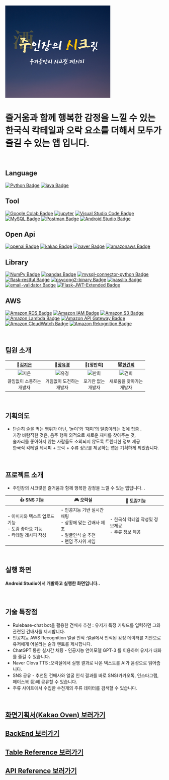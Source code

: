 ![매치런 텍스트 이펙트1](https://raw.githubusercontent.com/V3690/Design/develop/%EA%B9%83%ED%97%88%EB%B8%8C%EB%A1%9C%EA%B3%A0.PNG)
<br/>
# 즐거움과 함께 행복한 감정을 느낄 수 있는<br/> 한국식 칵테일과 오락 요소를 더해서 모두가 즐길 수 있는 앱 입니다.

<br/>

## Language <br/>
[![Python Badge](https://img.shields.io/badge/Python-3776AB?style=flat&logo=Python&logoColor=white)](https://www.python.org/downloads/)
[![java Badge](https://img.shields.io/badge/-java-orange?style=flat)](https://www.oracle.com/java/technologies/downloads/)
<br/>

## Tool<br/>
[![Google Colab Badge](https://img.shields.io/badge/Google%20Colab-F9AB00?style=flat&logo=Google%20Colab&logoColor=white)](https://colab.research.google.com/?hl=ko)
[![jupyter](https://img.shields.io/badge/jupyter-F37626?style=flat&logo=jupyter&logoColor=white)](https://colab.research.google.com/?hl=ko)
[![Visual Studio Code Badge](https://img.shields.io/badge/Visual%20Studio%20Code-007ACC?style=flat&logo=Visual%20Studio%20Code&logoColor=white)](https://code.visualstudio.com/download)
[![MySQL Badge](https://img.shields.io/badge/MySQL-4479A1?style=flat&logo=MySQL&logoColor=white)](https://www.mysql.com/downloads/)
[![Postman Badge](https://img.shields.io/badge/Postman-FF6C37?style=flat&logo=Postman&logoColor=white)](https://www.postman.com/downloads/)
[![Android Studio Badge](https://img.shields.io/badge/Android%20Studio-3DDC84?style=flat&logo=Android%20Studio&logoColor=white)](https://developer.android.com/studio)
<br/>

## Open Api<br/>
[![openai Badge](https://img.shields.io/badge/openai-412991?style=flat&logo=openai&logoColor=white)](https://colab.research.google.com/?hl=ko)
[![kakao Badge](https://img.shields.io/badge/kakao-FFCD00?style=flat&logo=[kakao&logoColor=white)](https://colab.research.google.com/?hl=ko)
[![naver Badge](https://img.shields.io/badge/naver-03C75A?style=flat&logo=naver&logoColor=white)](https://code.visualstudio.com/download)
[![amazonaws Badge](https://img.shields.io/badge/amazonaws-232F3E?style=flat&logo=amazonaws&logoColor=white)](https://www.mysql.com/downloads/)
<br/>


## Library<br/>
[![NumPy Badge](https://img.shields.io/badge/NumPy-013243?style=flat&logo=NumPy&logoColor=white)](https://numpy.org/install/)
[![pandas Badge](https://img.shields.io/badge/pandas-150458?style=flat&logo=pandas&logoColor=white)](https://pandas.pydata.org/)
[![mysql-connector-python Badge](https://img.shields.io/badge/mysql%20connector-python-3776AB?style=flat&logo=mysql%20connector-python&logoColor=white)](https://pypi.org/project/mysql-connector-python/)
[![flask-restful Badge](https://img.shields.io/badge/flask-restful-000000?style=flat&logo=flask-restful&logoColor=white)](https://flask-restful.readthedocs.io/en/latest/installation.html)
[![psycopg2-binary Badge](https://img.shields.io/badge/psycopg2-binary-FF6C37?style=flat&logo=psycopg2-binary&logoColor=white)](https://pypi.org/project/psycopg2-binary/)
[![passlib Badge](https://img.shields.io/badge/passlib-512BD4?style=flat&logo=passlib&logoColor=white)](https://pypi.org/project/passlib/)
[![email-validator Badge](https://img.shields.io/badge/email-validator-FF6C37?style=flat&logo=email-validator&logoColor=white)](https://pypi.org/project/email-validator/)
[![Flask-JWT-Extended Badge](https://img.shields.io/badge/Flask-JWT%20Extended-FF6C37?style=flat&logo=Flask-JWT%20Extended&logoColor=white)](https://pypi.org/project/Flask-JWT-Extended/)
<br/>

## AWS<br/>
[![Amazon RDS Badge](https://img.shields.io/badge/AWS%20RDS-4479A1?style=flat&logo=Amazon%20RDS&logoColor=white)](https://aws.amazon.com/ko/rds/)
[![Amazon IAM Badge](https://img.shields.io/badge/AWS%20IAM-red?style=flat&logo=Amazon%20IAM&logoColor=white)](https://aws.amazon.com/ko/rds/)
[![Amazon S3 Badge](https://img.shields.io/badge/AWS%20S3-569A31?style=flat&logo=Amazon%20S3&logoColor=white)](https://aws.amazon.com/ko/s3/)
[![Amazon Lambda Badge](https://img.shields.io/badge/AWS%20Lambda-FF9900?style=flat&logo=AWS%20Lambda&logoColor=white)](https://aws.amazon.com/ko/lambda/)
[![Amazon API Gateway Badge](https://img.shields.io/badge/AWS%20API%20Gateway-blue?style=flat&logo=AWS%20API%20Gateway&logoColor=white)](https://aws.amazon.com/ko/api-gateway/)
[![Amazon CloudWatch Badge](https://img.shields.io/badge/AWS%20CloudWatch-FF4F8B?style=flat&logo=AWS%20CloudWatch&logoColor=white)](https://aws.amazon.com/ko/cloudwatch/)
[![Amazon Rekognition Badge](https://img.shields.io/badge/AWS%20Rekognition-blueviolet?style=flat&logo=AWS%20Rekognition&logoColor=white)](https://aws.amazon.com/ko/rekognition/)

<br/>

## 팀원 소개<br/>

|:rabbit:[김지은]|:dog:[장유경]|:snake:[정만희]|:mouse:[한건희]|
|:---:|:---:|:---:|:---:|
|![지은](https://avatars.githubusercontent.com/u/120348534?v=4)|![유경](https://avatars.githubusercontent.com/u/104052659?v=4)|![만희](https://avatars.githubusercontent.com/u/95200973?v=4)|![건희](https://avatars.githubusercontent.com/u/120348599?s=400&u=d9328cd54a6110a9220b9f63d0d0f55cada143bc&v=4)|
|끊임없이 소통하는<br/>개발자|거침없이 도전하는<br/>개발자|포기란 없는<br/>개발자|새로움을 찾아가는<br/>개발자|

[김지은]:https://github.com/kimjieun990525
[장유경]:https://github.com/yugyeong1
[장만희]:https://github.com/leopard4
[한건희]:https://github.com/zzanggeonui

<br/>

## 기획의도
- 단순히 술을 먹는 행위가 아닌, ‘놀이’와 ‘재미’의 일종이라는 것에 집중 .<br/>
가장 바람직한 것은, 음주 행위 외적으로 새로운 재미를 찾아주는 것,<br/>
술자리를 좋아하지 않는 사람들도 소외되지 않도록 트렌디한 정보 제공<br/>
한국식 칵테일 레시피  +  오락  +  주류 정보를 제공하는 앱읍 기획하게 되었습니다.<br/>


<br/>

## 프로젝트 소개<br/>
- 주인장의 시크릿은 즐거움과 함께 행복한 감정을 느낄 수 있는 앱입니다.  .<br/>

|:+1: SNS 기능|:video_game: 오락실|:notebook_with_decorative_cover: 도감기능|
|---|---|---|
|- 이미지와 텍스트 업로드 기능<br/>- 도감 좋아요 기능 <br/>- 칵테일 레시피 작성|- 인공지능 기반 실시간 채팅<br/>- 상황에 맞는 건배사 제조 <br/>- 얼굴인식 술 추천 <br/>- 랜덤 주사위 게임|- 한국식 칵테일 작성및 정보제공  <br/>- 주류 정보 제공|
<br/>

## 실행 화면 <br/>
#### Android Studio에서 개발하고 실행한 화면입니다..<br/>

<br/>

## 기술 특장점<br/>
- Rulebase-chat bot을 활용한 건배사 추천 : 유저가 특정 키워드를 입력하면 그와 관련된 건배사를 제시합니다.<br/>
- 인공지능 AWS Recognition 얼굴 인식 :얼굴에서 인식된 감정 데이터를 기반으로 유저에게 어울리는 술과 멘트를 제시합니다.<br/>
- ChatGPT 통한 실시간 채팅 - 인공지능 언어모델 GPT-3 를 이용하여 유저가 대화를 즐길 수 있습니다.<br/>
- Naver Clova TTS :오락실에서 실행 결과로 나온 텍스트를 AI가 음성으로 읽어줍니다.<br/>
- SNS 공유 - 추천된 건배사와 얼굴 인식 결과를 바로 SNS(카카오톡, 인스타그램, 페이스북 등)에 공유할 수 있습니다.<br/>
- 주류 사이트에서 수집한 수천개의 주류 데이터를 검색할 수 있습니다. <br/>

<br/>

## [화면기획서(Kakao Oven) 보러가기]<br/>
[화면기획서(Kakao Oven) 보러가기]: https://ovenapp.io/project/paZcyXQ1Q0lx7gyCZaebUyzliBt10tiS#UHkgY

## [BackEnd 보러가기]<br/>
[BackEnd 보러가기]: https://github.com/V3690/AlcoholServer

## [Table Reference 보러가기]<br/>
[Table Reference 보러가기]: https://www.erdcloud.com/d/cp2BH3T4pAQvAFZAX

## [API Reference 보러가기]<br/>
[API Reference 보러가기]: https://v369-0.gitbook.io/alcohol-docs/


